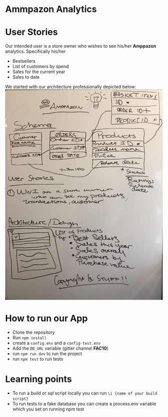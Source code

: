 # Ammpazon Analytics


User Stories
===
Our intended user is a store owner who wishes to see his/her **Amppazon** analytics.
Specifically his/her

* Bestsellers
* List of customers by spend
* Sales for the current year
* Sales to date

We started with our architecture professionally depicted below:
![Our Initial Architecture](./demo/architecture.png)

How to run our App
===
* Clone the repository
* Run `npm install`
* create a `config.env` and a `config-test.env`
* Add the `DB_URL` variable (gitter channel **FAC10**)
* run `npm run dev` to run the project
* run `npm test` to run tests

Learning points
===
 * To run a *build or sql* script locally you can run
`\i {name of your build script}`
 * To run tests to a fake database you can create a process.env variable which you set on running npm test
